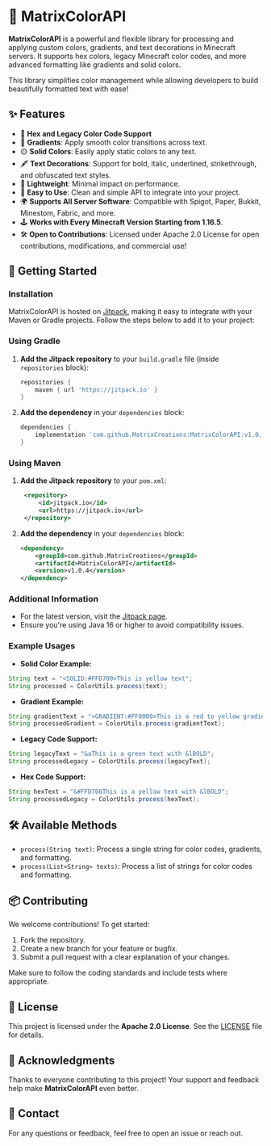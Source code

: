 # 🌈 MatrixColorAPI

**MatrixColorAPI** is a powerful and flexible library for processing and applying custom colors, gradients, and text decorations in Minecraft servers. It supports hex colors, legacy Minecraft color codes, and more advanced formatting like gradients and solid colors.

This library simplifies color management while allowing developers to build beautifully formatted text with ease!

## ✨ Features

- 🎨 **Hex and Legacy Color Code Support**
- 🌈 **Gradients**: Apply smooth color transitions across text.
- 🟡 **Solid Colors**: Easily apply static colors to any text.
- 🖋️ **Text Decorations**: Support for bold, italic, underlined, strikethrough, and obfuscated text styles.
- 🚀 **Lightweight**: Minimal impact on performance.
- 🔄 **Easy to Use**: Clean and simple API to integrate into your project.
- 🌍 **Supports All Server Software**: Compatible with Spigot, Paper, Bukkit, Minestom, Fabric, and more.
- 🕹️ **Works with Every Minecraft Version Starting from 1.16.5**.
- 🛠️ **Open to Contributions**: Licensed under Apache 2.0 License for open contributions, modifications, and commercial use!

## 🚀 Getting Started

### Installation

MatrixColorAPI is hosted on [Jitpack](https://jitpack.io), making it easy to integrate with your Maven or Gradle projects. Follow the steps below to add it to your project:

### Using Gradle
1. **Add the Jitpack repository** to your `build.gradle` file (inside `repositories` block):
   ```gradle
   repositories {
       maven { url 'https://jitpack.io' }
   }
   ```

2. **Add the dependency** in your `dependencies` block:
   ```gradle
   dependencies {
       implementation 'com.github.MatrixCreations:MatrixColorAPI:v1.0.4'
   }
   ```

### Using Maven
1. **Add the Jitpack repository** to your `pom.xml`:
   ```xml
    <repository>
        <id>jitpack.io</id>
        <url>https://jitpack.io</url>
    </repository>
   ```

2. **Add the dependency** in your `dependencies` block:
   ```xml
   <dependency>
       <groupId>com.github.MatrixCreations</groupId>
       <artifactId>MatrixColorAPI</artifactId>
       <version>v1.0.4</version>
   </dependency>
   ```

### Additional Information

- For the latest version, visit the [Jitpack page](https://jitpack.io/#MatrixCreations/MatrixColorAPI).
- Ensure you're using Java 16 or higher to avoid compatibility issues.

### Example Usages

- **Solid Color Example:**

```java
String text = "<SOLID:#FFD700>This is yellow text";
String processed = ColorUtils.process(text);
```

- **Gradient Example:**

```java
String gradientText = "<GRADIENT:#FF0000>This is a red to yellow gradient</GRADIENT:#FFFF00>";
String processedGradient = ColorUtils.process(gradientText);
```

- **Legacy Code Support:**

```java
String legacyText = "&aThis is a green text with &lBOLD";
String processedLegacy = ColorUtils.process(legacyText);
```

- **Hex Code Support:**

```java
String hexText = "&#FFD700This is a yellow text with &lBOLD";
String processedLegacy = ColorUtils.process(hexText);
```

## 🛠️ Available Methods

- `process(String text)`: Process a single string for color codes, gradients, and formatting.
- `process(List<String> texts)`: Process a list of strings for color codes and formatting.

## 📦 Contributing

We welcome contributions! To get started:

1. Fork the repository.
2. Create a new branch for your feature or bugfix.
3. Submit a pull request with a clear explanation of your changes.

Make sure to follow the coding standards and include tests where appropriate.

## 📝 License

This project is licensed under the **Apache 2.0 License**. See the [LICENSE](./LICENSE) file for details.

## 📢 Acknowledgments

Thanks to everyone contributing to this project! Your support and feedback help make **MatrixColorAPI** even better.

## 👥 Contact

For any questions or feedback, feel free to open an issue or reach out.
